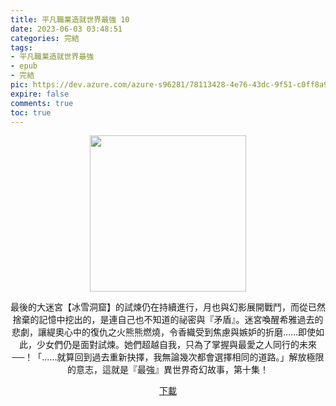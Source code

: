 ```yaml
---
title: 平凡職業造就世界最強 10
date: 2023-06-03 03:48:51
categories: 完結
tags:
- 平凡職業造就世界最強
- epub
- 完結
pic: https://dev.azure.com/azure-s96281/78113428-4e76-43dc-9f51-c0ff8a913055/_apis/git/repositories/a379171b-de46-4c10-9b0d-00da23959885/items?path=/Epub%20Cover/%E5%B9%B3%E5%87%A1%E8%81%B7%E6%A5%AD%E9%80%A0%E5%B0%B1%E4%B8%96%E7%95%8C%E6%9C%80%E5%BC%B7-10.jpg&versionDescriptor%5BversionOptions%5D=0&versionDescriptor%5BversionType%5D=0&versionDescriptor%5Bversion%5D=main&resolveLfs=true&%24format=octetStream&api-version=5.0
expire: false
comments: true
toc: true
---
```


<div style="text-align:center" class="kratos-post-content">

<img width="250px" src="https://dev.azure.com/azure-s96281/78113428-4e76-43dc-9f51-c0ff8a913055/_apis/git/repositories/a379171b-de46-4c10-9b0d-00da23959885/items?path=/Epub%20Cover/%E5%B9%B3%E5%87%A1%E8%81%B7%E6%A5%AD%E9%80%A0%E5%B0%B1%E4%B8%96%E7%95%8C%E6%9C%80%E5%BC%B7-10.jpg&versionDescriptor%5BversionOptions%5D=0&versionDescriptor%5BversionType%5D=0&versionDescriptor%5Bversion%5D=main&resolveLfs=true&%24format=octetStream&api-version=5.0">

<p>
最後的大迷宮【冰雪洞窟】的試煉仍在持續進行，月也與幻影展開戰鬥，而從已然捨棄的記憶中挖出的，是連自己也不知道的祕密與『矛盾』。迷宮喚醒希雅過去的悲劇，讓緹奧心中的復仇之火熊熊燃燒，令香織受到焦慮與嫉妒的折磨……即使如此，少女們仍是面對試煉。她們超越自我，只為了掌握與最愛之人同行的未來──！「……就算回到過去重新抉擇，我無論幾次都會選擇相同的道路。」解放極限的意志，這就是『最強』異世界奇幻故事，第十集！
</p>

<p>
<a href="https://epubdatabase.azurewebsites.net/EBOOKS/EPUB/完結/平凡職業造就世界最強/%E5%B9%B3%E5%87%A1%E8%81%B7%E6%A5%AD%E9%80%A0%E5%B0%B1%E4%B8%96%E7%95%8C%E6%9C%80%E5%BC%B710.epub?download=1">下載</a>
</p>

</div>
